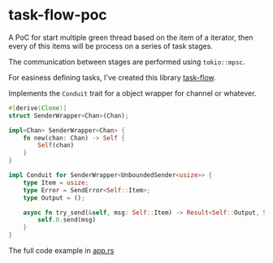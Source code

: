 # task-flow-poc

A PoC for start multiple green thread based on the item of a iterator, then every of this items will be  process on a series of task stages.

The communication between stages are performed using `tokio::mpsc`.

For easiness defining tasks, I've created this library [task-flow](https://github.com/sombralibre/task-flow).

Implements the `Conduit` trait for a object wrapper for channel or whatever.

``` rust
#[derive(Clone)]
struct SenderWrapper<Chan>(Chan);

impl<Chan> SenderWrapper<Chan> {
    fn new(chan: Chan) -> Self {
        Self(chan)
    }
}

impl Conduit for SenderWrapper<UnboundedSender<usize>> {
    type Item = usize;
    type Error = SendError<Self::Item>;
    type Output = ();

    async fn try_send(&self, msg: Self::Item) -> Result<Self::Output, Self::Error> {
        self.0.send(msg)
    }
}
```

The full code example in [app.rs]("./src/bin/app.rs")
